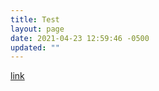 ```yaml
---
title: Test
layout: page
date: 2021-04-23 12:59:46 -0500
updated: ""
---
```

[link](https://timculverhouse.com/notes/2021-04-21-woohoda.html)